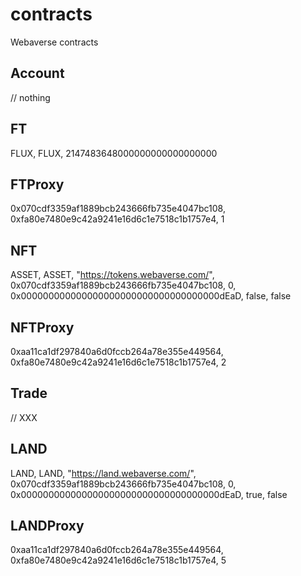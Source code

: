 # contracts
Webaverse contracts

## Account
// nothing
## FT
FLUX, FLUX, 2147483648000000000000000000
## FTProxy
0x070cdf3359af1889bcb243666fb735e4047bc108, 0xfa80e7480e9c42a9241e16d6c1e7518c1b1757e4, 1
## NFT
ASSET, ASSET, "https://tokens.webaverse.com/", 0x070cdf3359af1889bcb243666fb735e4047bc108, 0, 0x000000000000000000000000000000000000dEaD, false, false
## NFTProxy
0xaa11ca1df297840a6d0fccb264a78e355e449564, 0xfa80e7480e9c42a9241e16d6c1e7518c1b1757e4, 2
## Trade
// XXX
## LAND
LAND, LAND, "https://land.webaverse.com/", 0x070cdf3359af1889bcb243666fb735e4047bc108, 0, 0x000000000000000000000000000000000000dEaD, true, false
## LANDProxy
0xaa11ca1df297840a6d0fccb264a78e355e449564, 0xfa80e7480e9c42a9241e16d6c1e7518c1b1757e4, 5
